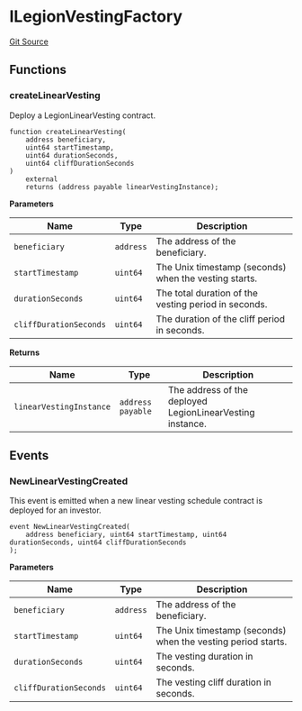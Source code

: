 # ILegionVestingFactory
[Git Source](https://github.com/Legion-Team/evm-contracts/blob/1a165deeea33dfd2b1dca142bf23d06b547c39a3/src/interfaces/factories/ILegionVestingFactory.sol)


## Functions
### createLinearVesting

Deploy a LegionLinearVesting contract.


```solidity
function createLinearVesting(
    address beneficiary,
    uint64 startTimestamp,
    uint64 durationSeconds,
    uint64 cliffDurationSeconds
)
    external
    returns (address payable linearVestingInstance);
```
**Parameters**

|Name|Type|Description|
|----|----|-----------|
|`beneficiary`|`address`|The address of the beneficiary.|
|`startTimestamp`|`uint64`|The Unix timestamp (seconds) when the vesting starts.|
|`durationSeconds`|`uint64`|The total duration of the vesting period in seconds.|
|`cliffDurationSeconds`|`uint64`|The duration of the cliff period in seconds.|

**Returns**

|Name|Type|Description|
|----|----|-----------|
|`linearVestingInstance`|`address payable`|The address of the deployed LegionLinearVesting instance.|


## Events
### NewLinearVestingCreated
This event is emitted when a new linear vesting schedule contract is deployed for an investor.


```solidity
event NewLinearVestingCreated(
    address beneficiary, uint64 startTimestamp, uint64 durationSeconds, uint64 cliffDurationSeconds
);
```

**Parameters**

|Name|Type|Description|
|----|----|-----------|
|`beneficiary`|`address`|The address of the beneficiary.|
|`startTimestamp`|`uint64`|The Unix timestamp (seconds) when the vesting period starts.|
|`durationSeconds`|`uint64`|The vesting duration in seconds.|
|`cliffDurationSeconds`|`uint64`|The vesting cliff duration in seconds.|

